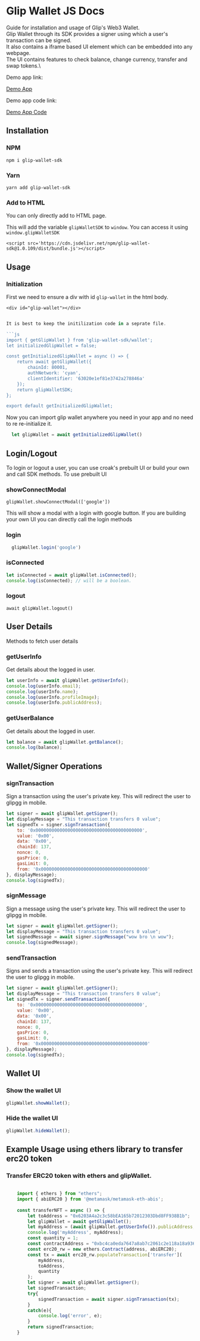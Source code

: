 # Glip Wallet JS Docs

Guide for installation and usage of Glip's Web3 Wallet.\
Glip Wallet through its SDK provides a signer using which a user's transaction can be signed.\
It also contains a iframe based UI element which can be embedded into any webpage.\
The UI contains features to check balance, change currency, transfer and swap tokens.\

Demo app link:

[Demo App](https://glip-gg.github.io/glip-js-wallet-sdk-example/)

Demo app code link:

[Demo App Code](https://github.com/glip-gg/glip-js-wallet-sdk-example)


## Installation

### NPM
```
npm i glip-wallet-sdk
```
### Yarn
```
yarn add glip-wallet-sdk
```

### Add to HTML
You can only directly add to HTML page.

This will add the variable ```glipWalletSDK``` to ```window```. You can access it using ```window.glipWalletSDK```

```
<script src='https://cdn.jsdelivr.net/npm/glip-wallet-sdk@1.0.109/dist/bundle.js'></script>
```
## Usage

### Initialization
First we need to ensure a div with id `glip-wallet` in the html body.
 
```<div id="glip-wallet"></div>```

```js

It is best to keep the initilization code in a seprate file.

```js
import { getGlipWallet } from 'glip-wallet-sdk/wallet';
let initializedGlipWallet = false;

const getInitializedGlipWallet = async () => {
    return await getGlipWallet({
        chainId: 80001,
        authNetwork: 'cyan',
        clientIdentifier: '63020e1ef81e3742a278846a'
    });
    return glipWalletSDK;
};

export default getInitializedGlipWallet;
```

Now you can import glip wallet anywhere you need in your app and no need to re re-initialize it.
```js
  let glipWallet = await getInitializedGlipWallet()
```


## Login/Logout

To login or logout a user, you can use croak's prebuilt UI or build your own and call SDK methods.
To use prebuilt UI

### showConnectModal

```glipWallet.showConnectModal(['google'])```

This will show a modal with a login with google button.
If you are building your own UI you can directly call the login methods
### login

```js
  glipWallet.login('google')
```


### isConnected

```js
let isConnected = await glipWallet.isConnected();
console.log(isConnected); // will be a boolean.
```

### logout
```await glipWallet.logout()```


## User Details
Methods to fetch user details

### getUserInfo
Get details about the logged in user.
```js
let userInfo = await glipWallet.getUserInfo();
console.log(userInfo.email);
console.log(userInfo.name);
console.log(userInfo.profileImage);
console.log(userInfo.publicAddress);
```

### getUserBalance
Get details about the logged in user.
```js
let balance = await glipWallet.getBalance();
console.log(balance);
```
<!---
### getWalletId
Get the Glip walletID of the logged in user, You can use this to transfer NFT to some other user.
```
let walletId = glipWallet.getWalletId()
```
--->
## Wallet/Signer Operations
### signTransaction
Sign a transaction using the user's private key. This will redirect the user to glipgg in mobile.
```js
let signer = await glipWallet.getSigner();
let displayMessage = "This transaction transfers 0 value";
let signedTx = signer.signTransaction({
    to: '0x0000000000000000000000000000000000000000',
    value: '0x00',
    data: '0x00',
    chainId: 137,
    nonce: 0,
    gasPrice: 0,
    gasLimit: 0,
    from: '0x0000000000000000000000000000000000000000'
}, displayMessage);
console.log(signedTx);
```
### signMessage
Sign a message using the user's private key. This will redirect the user to glipgg in mobile.
```js
let signer = await glipWallet.getSigner();
let displayMessage = "This transaction transfers 0 value";
let signedMessage = await signer.signMessage("wow bro \n wow");
console.log(signedMessage);
```

### sendTransaction
Signs and sends a transaction using the user's private key. This will redirect the user to glipgg in mobile.
```js
let signer = await glipWallet.getSigner();
let displayMessage = "This transaction transfers 0 value";
let signedTx = signer.sendTransaction({
    to: '0x0000000000000000000000000000000000000000',
    value: '0x00',
    data: '0x00',
    chainId: 137,
    nonce: 0,
    gasPrice: 0,
    gasLimit: 0,
    from: '0x0000000000000000000000000000000000000000'
}, displayMessage);
console.log(signedTx);
```
## Wallet UI
### Show the wallet UI
```js
glipWallet.showWallet();
```

### Hide the wallet UI
```js
glipWallet.hideWallet();
```

## Example Usage using ethers library to transfer erc20 token
### Transfer ERC20 token with ethers and glipWallet.
```js
    
    import { ethers } from "ethers";
    import { abiERC20 } from '@metamask/metamask-eth-abis';
     
    const transferNFT = async () => {
        let toAddress = "0x6203A4a2c3c58bEA165b72012303Dbd8FF938B1b";
        let glipWallet = await getGlipWallet();
        let myAddress = (await glipWallet.getUserInfo()).publicAddress;
        console.log('myAddress', myAddress);
        const quantity = 1;
        const contractAddress = "0xbc4ca0eda7647a8ab7c2061c2e118a18a936f13d";
        const erc20_rw = new ethers.Contract(address, abiERC20);
        const tx = await erc20_rw.populateTransaction['transfer'](
            myAddress,
            toAddress,
            quantity
        );
        let signer = await glipWallet.getSigner();
        let signedTransaction;
        try{
            signedTransaction = await signer.signTransaction(tx);
        }
        catch(e){
            console.log('error', e);
        }
        return signedTransaction;
    }
```

<!---
## NFT Fetch/Transfer Methods

Methods to manage user's NFTs

### fetchNFTs
Get list of user's NFTs

```
let nfts = glipWallet.fetchNFTs()
```


### transferNFT
Transfer a NFT from the wallet of one user to another user.
```
glipWallet.transferNFT(walletIdTo,  nftId,  amount);
```
### createSellOrder

Start a sell order for token from the wallet. P2P sale.
```
glipWallet.createSellOrder(nftId,  amount,  currencyId,  currencyAmount);
```
### createBuyOrder
Make a buy order from the wallet

```
glipWallet.createBuyOrder(nftId, nftAmount, currencyId, currencyAmount);
```
-->
